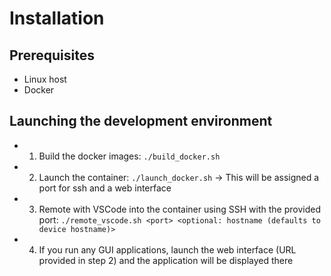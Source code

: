# Installation
## Prerequisites
- Linux host
- Docker
## Launching the development environment
- 1. Build the docker images: `./build_docker.sh`
- 2. Launch the container: `./launch_docker.sh` -> This will be assigned a port for ssh and a web interface
- 3. Remote with VSCode into the container using SSH with the provided port: `./remote_vscode.sh <port> <optional: hostname (defaults to device hostname)>`
- 4. If you run any GUI applications, launch the web interface (URL provided in step 2) and the application will be displayed there